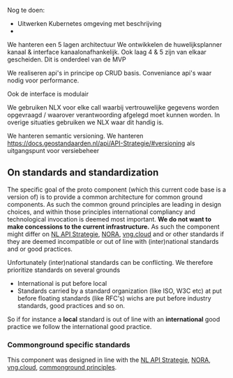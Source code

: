 Nog te doen:
- Uitwerken Kubernetes omgeving met beschrijving
- 

We hanteren een 5 lagen architectuur
We ontwikkelen de huwelijksplanner kanaal & interface kanaalonafhankelijk. Ook laag 4 & 5 zijn van elkaar gescheiden. Dit is onderdeel van de MVP

We realiseren api's in principe op CRUD basis. Conveniance api's waar nodig voor performance.

Ook de interface is modulair 

We gebruiken NLX voor elke call waarbij vertrouwelijke gegevens worden opgevraagd / waarover verantwoording afgelegd moet kunnen worden. In overige situaties gebruiken we NLX waar dit handig is.

We hanteren semantic versioning. 
We hanteren https://docs.geostandaarden.nl/api/API-Strategie/#versioning  als uitgangspunt voor versiebeheer


On standards and standardization
-------
The specific goal of the proto component (which this current code base is a version of) is to provide a common architecture for common ground components. As such the common ground principles are leading in design choices, and within those principles international compliancy and technological invocation is deemed most important. **We do not want to make concessions to the current infrastructure.** As such the component might differ on [NL API Strategie](https://docs.geostandaarden.nl/api/API-Strategie), [NORA](https://www.noraonline.nl/wiki/Standaarden), [vng.cloud](https://zaakgerichtwerken.vng.cloud/themas/index) and or other standards if they are deemed incompatible or out of line with (inter)national standards and or good practices. 

Unfortunately (inter)national standards can be conflicting. We therefore prioritize standards on several grounds

- International is put before local
- Standards carried by a standard organization (like ISO, W3C etc) at put before floating standards (like RFC's) wichs are put before industry standards, good practices and so on. 

So if for instance a **local** standard is out of line with an **international** good practice we follow the international good practice.

### Commonground specific standards

This component was designed in line with the [NL API Strategie](https://docs.geostandaarden.nl/api/API-Strategie), [NORA](https://www.noraonline.nl/wiki/Standaarden), [vng.cloud](https://zaakgerichtwerken.vng.cloud/themas/index), [commonground principles](https://vng.nl/onderwerpenindex/bestuur/samen-organiseren-2019/common-ground). 
